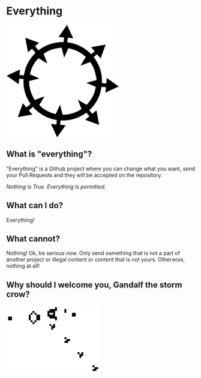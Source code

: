 Everything
==========

![Chaos](circlet.png?raw=true)

## What is "everything"?

"Everything" is a Github project where you can change what you want, send your Pull Requests and they will be accepted on the repository.

*Nothing is True. Everything is permitted.*

## What can I do?

Everything!

## What cannot?

Nothing! Ok, be serious now. Only send osmething that is not a part of another project or illegal content or content that is not yours. Otherwise, nothing at all!

## Why should I welcome you, Gandalf the storm crow?

![Gospers Glider Gun](gospers_glider_gun.gif?raw=true)

